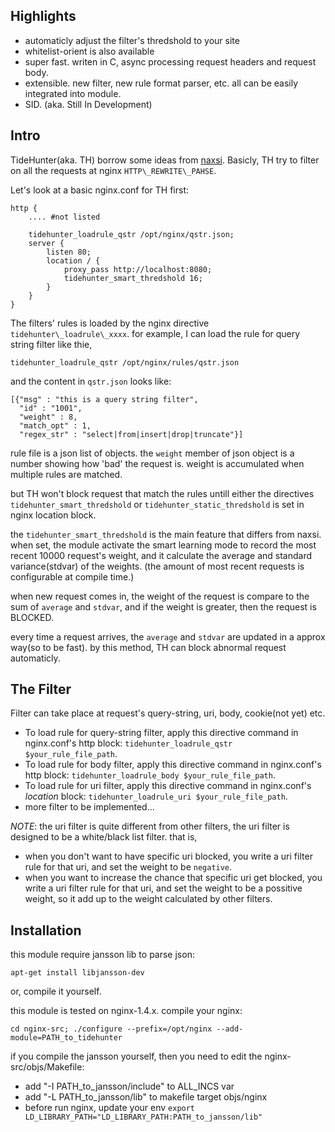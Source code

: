 ## Highlights

- automaticly adjust the filter's thredshold to your site
- whitelist-orient is also available
- super fast. writen in C, async processing request headers and request body.
- extensible. new filter, new rule format parser, etc. all can be easily integrated into module.
- SID. (aka. Still In Development)

## Intro

TideHunter(aka. TH) borrow some ideas from [naxsi](https://github.com/nbs-system/naxsi).
Basicly, TH try to filter on all the requests at nginx `HTTP\_REWRITE\_PAHSE`.

Let's look at a basic nginx.conf for TH first:

    http {
        .... #not listed

        tidehunter_loadrule_qstr /opt/nginx/qstr.json;
        server {
            listen 80;
            location / {
                proxy_pass http://localhost:8080;
                tidehunter_smart_thredshold 16;
            }
        }
    }

The filters' rules is loaded by the nginx directive `tidehunter\_loadrule\_xxxx`.
for example, I can load the rule for query string filter like thie,

    tidehunter_loadrule_qstr /opt/nginx/rules/qstr.json

and the content in `qstr.json` looks like:

    [{"msg" : "this is a query string filter",
      "id" : "1001",
      "weight" : 8,
      "match_opt" : 1,
      "regex_str" : "select|from|insert|drop|truncate"}]

rule file is a json list of objects. the `weight` member of json object is a
number showing how 'bad' the request is. weight is accumulated when multiple rules
are matched.

but TH won't block request that match the rules untill either the directives
`tidehunter_smart_thredshold` or `tidehunter_static_thredshold` is set
in nginx location block.

the `tidehunter_smart_thredshold` is the main feature that differs from naxsi.
when set, the module activate the smart learning mode to record the most recent
10000 request's weight, and it calculate the average and standard variance(stdvar) of the weights.
(the amount of most recent requests is configurable at compile time.)

when new request comes in, the weight of the request is compare to the sum of `average` and `stdvar`,
and if the weight is greater, then the request is BLOCKED.

every time a request arrives, the `average` and `stdvar` are updated in a approx way(so to be fast).
by this method, TH can block abnormal request automaticly.


## The Filter

Filter can take place at request's query-string, uri, body, cookie(not yet) etc.

- To load rule for query-string filter, apply this directive command in nginx.conf's http block:
`tidehunter_loadrule_qstr $your_rule_file_path`.
- To load rule for body filter, apply this directive command in nginx.conf's http block:
`tidehunter_loadrule_body $your_rule_file_path`.
- To load rule for uri filter, apply this directive command in nginx.conf's _location_ block:
`tidehunter_loadrule_uri $your_rule_file_path`.
- more filter to be implemented...

_NOTE_: the uri filter is quite different from other filters, the uri filter is designed to be a
white/black list filter. that is,

- when you don't want to have specific uri blocked, you write a uri filter
rule for that uri, and set the weight to be `negative`.
- when you want to increase the chance that specific uri get blocked, you write a uri filter
rule for that uri, and set the weight to be a possitive weight, so it add up to the weight
calculated by other filters.

## Installation

this module require jansson lib to parse json:

    apt-get install libjansson-dev

or, compile it yourself.

this module is tested on nginx-1.4.x. compile your nginx:

    cd nginx-src; ./configure --prefix=/opt/nginx --add-module=PATH_to_tidehunter

if you compile the jansson yourself, then you need to edit the nginx-src/objs/Makefile:

- add "-I PATH\_to\_jansson/include" to ALL_INCS var
- add "-L PATH\_to\_jansson/lib" to makefile target objs/nginx
- before run nginx, update your env `export LD_LIBRARY_PATH="LD_LIBRARY_PATH:PATH_to_jansson/lib"`
